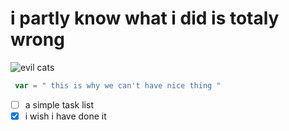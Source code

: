 # i partly know what i did is totaly wrong

![evil cats](https://github.com/user-attachments/assets/cc86b54e-36a2-4199-aa76-e63b934381b8)

``` javascript
 var = " this is why we can't have nice thing "
```
- [ ] a simple task list
- [x] i wish i have done it 
